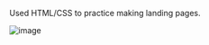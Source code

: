 Used HTML/CSS to practice making landing pages.

![image](https://github.com/user-attachments/assets/3f826d66-cd4f-443a-8e46-8972fe7f4f51)
